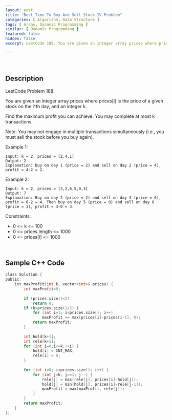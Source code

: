 ```yaml
---
layout: post
title: "Best Time To Buy And Sell Stock IV Problem"
categories: [ Algorithm, Data Structure ]
tags: [ Array, Dynamic Programming ]
similar: [ Dynamic Programming ]
featured: false
hidden: false
excerpt: LeetCode 188. You are given an integer array prices where prices[i] is the price of a given stock on the i^th day, and an integer k.

---
```


<br />

## Description

LeetCode Problem 188.

You are given an integer array prices where prices[i] is the price of a given stock on the i^th day, and an integer k.

Find the maximum profit you can achieve. You may complete at most k transactions.

Note: You may not engage in multiple transactions simultaneously (i.e., you must sell the stock before you buy again).

Example 1:
```
Input: k = 2, prices = [2,4,1]
Output: 2
Explanation: Buy on day 1 (price = 2) and sell on day 2 (price = 4), profit = 4-2 = 2.
```

Example 2:
```
Input: k = 2, prices = [3,2,6,5,0,3]
Output: 7
Explanation: Buy on day 2 (price = 2) and sell on day 3 (price = 6), profit = 6-2 = 4. Then buy on day 5 (price = 0) and sell on day 6 (price = 3), profit = 3-0 = 3.
```

Constraints:
* 0 <= k <= 100
* 0 <= prices.length <= 1000
* 0 <= prices[i] <= 1000

<br />

## Sample C++ Code


```c
class Solution {
public:
    int maxProfit(int k, vector<int>& prices) {
        int maxProfit=0;
        
        if (prices.size()<2)
            return 0;
        if (k>prices.size()/2) {
            for (int i=1; i<prices.size(); i++)
                maxProfit += max(prices[i]-prices[i-1], 0);
            return maxProfit;
        }
        
        int hold[k+1];
        int rele[k+1];
        for (int i=0;i<=k;++i) {
            hold[i] = INT_MAX;
            rele[i] = 0;
        }
        
        for (int i=0; i<prices.size(); i++) {
            for (int j=k; j>=1; j--) {
                rele[j] = max(rele[j], prices[i]-hold[j]);
                hold[j] = min(hold[j], prices[i]-rele[j-1]);
                maxProfit = max(maxProfit, rele[j]);
            }
        }
        return maxProfit;
    }
};
```


